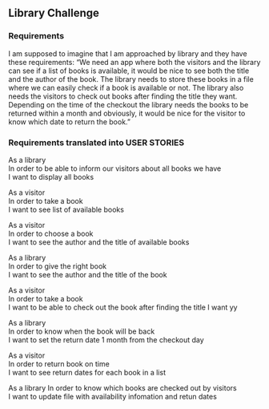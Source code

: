 ## Library Challenge

### Requirements

I am supposed to imagine that I am approached by library and they have these requirements:
“We need an app where both the visitors and the library can see if a list of books is available, it would be nice to see both the title and the author of the book. The library needs to store these books in a file where we can easily check if a book is available or not. The library also needs the visitors to check out books after finding the title they want. Depending on the time of the checkout the library needs the books to be returned within a month and obviously, it would be nice for the visitor to know which date to return the book.”

### Requirements translated into USER STORIES

As a library  
In order to be able to inform our visitors about all books we have  
I want to display all books

As a visitor  
In order to take a book  
I want to see list of available books

As a visitor  
In order to choose a book  
I want to see the author and the title of available books

As a library  
In order to give the right book  
I want to see the author and the title of the book

As a visitor  
In order to take a book  
I want to be able to check out the book after finding the title I want yy

As a library  
In order to know when the book will be back  
I want to set the return date 1 month from the checkout day

As a visitor  
In order to return book on time  
I want to see return dates for each book in a list

As a library
In order to know which books are checked out by visitors  
I want to update file with availability infomation and retun dates
